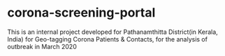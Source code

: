 # corona-screening-portal

This is an internal project developed for Pathanamthitta District(in Kerala, India) for Geo-tagging Corona Patients & Contacts, for the analysis of outbreak in March 2020


